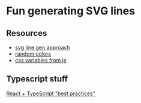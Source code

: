 # Fun generating SVG lines

## Resources

- [svg line gen approach](https://medium.com/@kris101/create-svg-line-chart-in-react-51279a1493dc)
- [random colors](https://martin.ankerl.com/2009/12/09/how-to-create-random-colors-programmatically/)
- [css variables from js](https://stackoverflow.com/questions/41370741/how-do-i-edit-a-css-variable-using-js)

## Typescript stuff

[React + TypeScript "best practices"](https://www.sitepoint.com/react-with-typescript-best-practices/)
